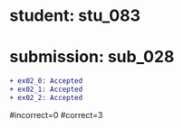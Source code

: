 # student: stu_083
# submission: sub_028

```diff
+ ex02_0: Accepted
+ ex02_1: Accepted
+ ex02_2: Accepted
```
#incorrect=0
#correct=3
